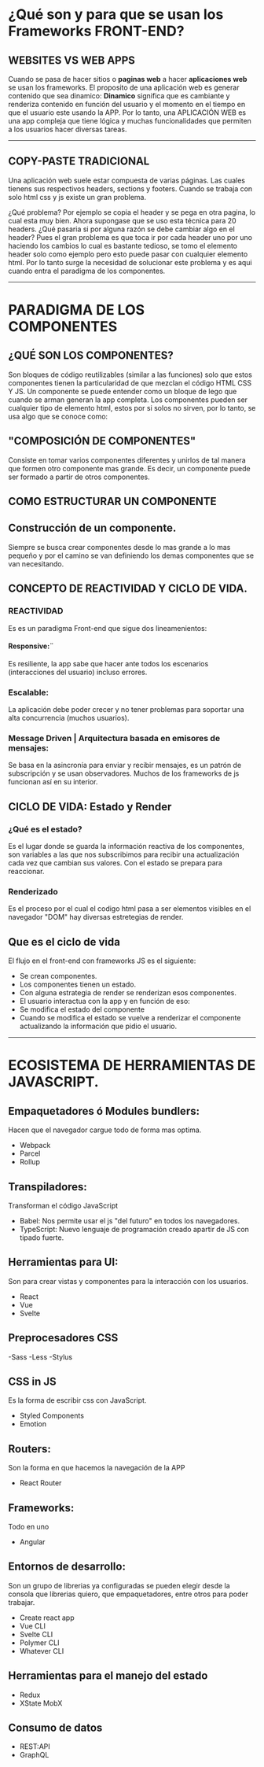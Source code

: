 # ¿Qué son y para que se usan los Frameworks FRONT-END?

## WEBSITES VS WEB APPS
Cuando se pasa de hacer sitios o **paginas web** a hacer **aplicaciones web** se usan los frameworks. El proposito de una aplicación web es generar contenido que sea dinamico: **Dinamico** significa que es cambiante y renderiza contenido en función del usuario y el momento en el tiempo en que el usuario este usando la APP. Por lo tanto, una APLICACIÓN WEB es una app compleja que tiene lógica y muchas funcionalidades que permiten a los usuarios hacer diversas tareas. 

---

## COPY-PASTE TRADICIONAL
Una aplicación web suele estar compuesta de varias páginas. Las cuales tienens sus respectivos headers, sections y footers. Cuando se trabaja con solo html css y js existe un gran problema.

¿Qué problema?
Por ejemplo se copia el header y se pega en otra pagina, lo cual esta muy bien. Ahora supongase que se uso esta técnica para 20 headers. ¿Qué pasaria si por alguna razón se debe cambiar algo en el header? Pues el gran problema es que toca ir por cada header uno por uno haciendo los cambios lo cual es bastante tedioso, se tomo el elemento header solo como ejemplo pero esto puede pasar con cualquier elemento html. Por lo tanto surge la necesidad de solucionar este problema y es aqui cuando entra el paradigma de los componentes.  


---

# PARADIGMA DE LOS COMPONENTES
## ¿QUÉ SON LOS COMPONENTES?
Son bloques de código reutilizables (similar a las funciones) solo que estos componentes tienen la particularidad de que mezclan el código HTML CSS Y JS. 
Un componente se puede entender como un bloque de lego que cuando se arman generan la app completa. Los componentes pueden ser cualquier tipo de elemento html, estos por si solos no sirven, por lo tanto, se usa algo que se conoce como: 
## "COMPOSICIÓN DE COMPONENTES"
Consiste en tomar varios componentes diferentes y unirlos de tal manera que formen otro componente mas grande. Es decir, un componente puede ser formado a partir de otros componentes. 

##  COMO ESTRUCTURAR UN COMPONENTE
## Construcción de un componente.
Siempre se busca crear componentes desde lo mas grande a lo mas pequeño y por el camino se van definiendo los demas componentes que se van necesitando. 

## CONCEPTO DE REACTIVIDAD Y CICLO DE VIDA.

### REACTIVIDAD
Es es un paradigma Front-end que sigue dos lineamenientos:
#### **Responsive:¨** 
Es resiliente, la app sabe que hacer ante todos los escenarios (interacciones del usuario) incluso errores. 
### **Escalable:**
La aplicación debe poder crecer y no tener problemas para soportar una alta concurrencia (muchos usuarios).

### Message Driven | Arquitectura basada en emisores de mensajes: 
Se basa en la asincronía para enviar y recibir mensajes, es un patrón de 
subscripción y se usan observadores. Muchos de los frameworks de js funcionan así en su interior. 

## CICLO DE VIDA: Estado y Render

### ¿Qué es el estado?
Es el lugar donde se guarda la información reactiva de los componentes, son variables a las que nos subscribimos para recibir una actualización cada vez que cambian sus valores. Con el estado se prepara para reaccionar. 

### Renderizado
Es el proceso por el cual el codigo html pasa a ser elementos visibles en el navegador "DOM" hay diversas estretegias de render. 

 
## Que es el ciclo de vida
El flujo en el front-end con frameworks JS es el siguiente:
- Se crean componentes.
- Los componentes tienen un estado.
- Con alguna estrategia de render se renderizan esos componentes.
- El usuario interactua con la app y en función de eso:
- Se modifica el estado del componente
- Cuando se modifica el estado se vuelve a renderizar el componente actualizando la información que pidio el usuario.
 
---

# ECOSISTEMA DE HERRAMIENTAS DE JAVASCRIPT.
## Empaquetadores ó Modules bundlers: 
Hacen que el navegador cargue todo de forma mas optima. 
* Webpack
* Parcel
* Rollup

## Transpiladores: 
Transforman el código JavaScript
* Babel: Nos permite usar el js "del futuro" en todos los navegadores.
* TypeScript: Nuevo lenguaje de programación creado apartir de JS con tipado fuerte.

## Herramientas para UI: 
Son para crear vistas y componentes para la interacción con los usuarios.
* React
* Vue
* Svelte

## Preprocesadores CSS
-Sass 
-Less 
-Stylus

## CSS in JS
Es la forma de escribir css con JavaScript. 
* Styled Components
* Emotion

## Routers: 
Son la forma en que hacemos la navegación de la APP 
- React Router 

## Frameworks: 
Todo en uno
- Angular

## Entornos de desarrollo: 
Son un grupo de librerias ya configuradas 
se pueden elegir desde la consola que librerias quiero, que empaquetadores, entre otros para poder trabajar. 
* Create react app
* Vue CLI
* Svelte CLI
* Polymer CLI 
* Whatever CLI 

## Herramientas para el manejo del estado
- Redux
- XState MobX

## Consumo de datos
- REST:API 
- GraphQL 










